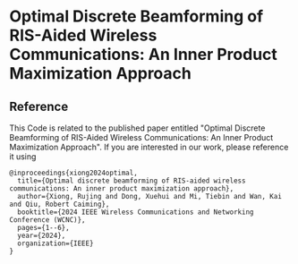 # Optimal Discrete Beamforming of RIS-Aided Wireless Communications: An Inner Product Maximization Approach
## Reference 
This Code is related to the published paper entitled "Optimal Discrete Beamforming of RIS-Aided Wireless Communications: An Inner Product Maximization Approach". If you are interested in our work, please reference it using
```
@inproceedings{xiong2024optimal,
  title={Optimal discrete beamforming of RIS-aided wireless communications: An inner product maximization approach},
  author={Xiong, Rujing and Dong, Xuehui and Mi, Tiebin and Wan, Kai and Qiu, Robert Caiming},
  booktitle={2024 IEEE Wireless Communications and Networking Conference (WCNC)},
  pages={1--6},
  year={2024},
  organization={IEEE}
}
```
